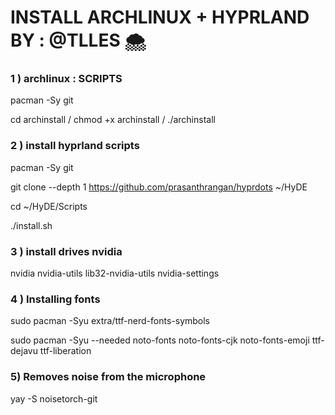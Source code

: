 # INSTALL ARCHLINUX + HYPRLAND BY : @TLLES 🌨️




### 1 ) archlinux : SCRIPTS 

pacman -Sy git 



cd archinstall / chmod +x archinstall / ./archinstall



### 2 ) install hyprland scripts

pacman -Sy git

git clone --depth 1 https://github.com/prasanthrangan/hyprdots ~/HyDE

cd ~/HyDE/Scripts

./install.sh 




### 3 ) install drives nvidia 

nvidia nvidia-utils lib32-nvidia-utils nvidia-settings



### 4 ) Installing fonts

sudo pacman -Syu extra/ttf-nerd-fonts-symbols

sudo pacman -Syu --needed noto-fonts noto-fonts-cjk noto-fonts-emoji ttf-dejavu ttf-liberation


### 5) Removes noise from the microphone

yay -S noisetorch-git
